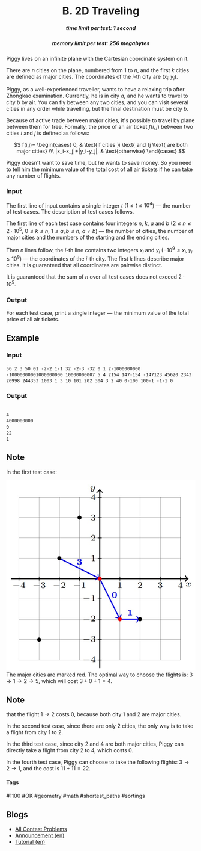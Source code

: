 <h1 style='text-align: center;'> B. 2D Traveling</h1>

<h5 style='text-align: center;'>time limit per test: 1 second</h5>
<h5 style='text-align: center;'>memory limit per test: 256 megabytes</h5>

Piggy lives on an infinite plane with the Cartesian coordinate system on it.

There are $n$ cities on the plane, numbered from $1$ to $n$, and the first $k$ cities are defined as major cities. The coordinates of the $i$-th city are $(x_i,y_i)$.

Piggy, as a well-experienced traveller, wants to have a relaxing trip after Zhongkao examination. Currently, he is in city $a$, and he wants to travel to city $b$ by air. You can fly between any two cities, and you can visit several cities in any order while travelling, but the final destination must be city $b$.

Because of active trade between major cities, it's possible to travel by plane between them for free. Formally, the price of an air ticket $f(i,j)$ between two cities $i$ and $j$ is defined as follows:

$$ f(i,j)= \begin{cases} 0, & \text{if cities }i \text{ and }j \text{ are both major cities} \\\ |x_i-x_j|+|y_i-y_j|, & \text{otherwise} \end{cases} $$

Piggy doesn't want to save time, but he wants to save money. So you need to tell him the minimum value of the total cost of all air tickets if he can take any number of flights.

### Input

The first line of input contains a single integer $t$ ($1\le t\le 10^4$) — the number of test cases. The description of test cases follows.

The first line of each test case contains four integers $n$, $k$, $a$ and $b$ ($2\le n\le 2\cdot 10^5$, $0\le k\le n$, $1\le a,b\le n$, $a\ne b$) — the number of cities, the number of major cities and the numbers of the starting and the ending cities.

Then $n$ lines follow, the $i$-th line contains two integers $x_i$ and $y_i$ ($-10^9\le x_i,y_i\le 10^9$) — the coordinates of the $i$-th city. The first $k$ lines describe major cities. It is guaranteed that all coordinates are pairwise distinct.

It is guaranteed that the sum of $n$ over all test cases does not exceed $2\cdot 10^5$.

### Output

For each test case, print a single integer — the minimum value of the total price of all air tickets.

## Example

### Input


```text
56 2 3 50 01 -2-2 1-1 32 -2-3 -32 0 1 2-1000000000 -10000000001000000000 10000000007 5 4 2154 147-154 -147123 45620 2343 20998 244353 1003 1 3 10 101 202 304 3 2 40 0-100 100-1 -1-1 0
```
### Output

```text

4
4000000000
0
22
1

```
## Note

In the first test case:

 ![](images/98745192b645db8f3ec3d4e4395e1d16b1a41011.png) The major cities are marked red. The optimal way to choose the flights is: $3\rightarrow 1 \rightarrow 2 \rightarrow 5$, which will cost $3+0+1=4$. 
## Note

 that the flight $1\rightarrow 2$ costs $0$, because both city $1$ and $2$ are major cities.

In the second test case, since there are only $2$ cities, the only way is to take a flight from city $1$ to $2$.

In the third test case, since city $2$ and $4$ are both major cities, Piggy can directly take a flight from city $2$ to $4$, which costs $0$.

In the fourth test case, Piggy can choose to take the following flights: $3\rightarrow 2\rightarrow 1$, and the cost is $11+11=22$.



#### Tags 

#1100 #OK #geometry #math #shortest_paths #sortings 

## Blogs
- [All Contest Problems](../Codeforces_Round_896_(Div._2).md)
- [Announcement (en)](../blogs/Announcement_(en).md)
- [Tutorial (en)](../blogs/Tutorial_(en).md)
